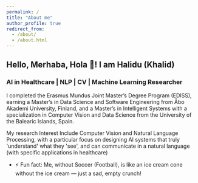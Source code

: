 ```yaml
---
permalink: /
title: "About me"
author_profile: true
redirect_from: 
  - /about/
  - /about.html
---
```


## Hello, Merhaba, Hola 👋! I am Halidu (Khalid)
### AI in Healthcare | NLP | CV | Machine Learning Researcher  
I completed the Erasmus Mundus Joint Master’s Degree Program (EDISS), earning a Master’s in Data Science and Software Engineering from Åbo Akademi University, Finland, and a Master’s in Intelligent Systems with a specialization in Computer Vision and Data Science from the University of the Balearic Islands, Spain.

My research Interest Include Computer Vision and Natural Language Processing, with a particular focus on designing AI systems that truly 'understand' what they 'see', and can communicate in a natural language (with specific applications in healthcare)


- ⚡ Fun fact: Me, without Soccer (Football), is like an ice cream cone without the ice cream — just a sad, empty crunch! 
